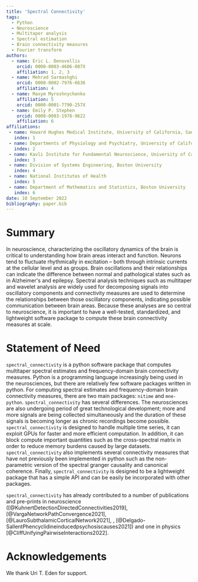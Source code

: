 ```yaml
---
title: 'Spectral Connectivity'
tags:
  - Python
  - Neuroscience
  - Multitaper analysis
  - Spectral estimation
  - Brain connectivity measures
  - Fourier transform
authors:
  - name: Eric L. Denovellis
    orcid: 0000-0003-4606-087X
    affiliation: 1, 2, 3
  - name: Mehrad Sarmashghi
    orcid: 0000-0002-7976-6636
    affiliation: 4
  - name: Maxym Myroshnychenko
    affiliation: 5
    orcid: 0000-0001-7790-257X
  - name: Emily P. Stephen
    orcid: 0000-0003-1978-9622
    affiliation: 6
affiliations:
 - name: Howard Hughes Medical Institute, University of California, San Francisco, San Francisco, California
   index: 1
 - name: Departments of Physiology and Psychiatry, University of California, San Francisco, San Francisco, California
   index: 2
 - name: Kavli Institute for Fundamental Neuroscience, University of California, San Francisco, San Francisco, California
   index: 3
 - name: Division of Systems Engineering, Boston University
   index: 4
 - name: National Institutes of Health
   index: 5
 - name: Department of Mathematics and Statistics, Boston University
   index: 6
date: 10 September 2022
bibliography: paper.bib
---
```


# Summary

In neuroscience, characterizing the oscillatory dynamics of the brain is critical to understanding how brain areas interact and function. Neurons tend to fluctuate rhythmically in excitation – both through intrinsic currents at the cellular level and as groups. Brain oscillations and their relationships can indicate the difference between normal and pathological states such as in Alzheimer's and epilepsy. Spectral analysis techniques such as multitaper and wavelet analysis are widely used for decomposing signals into oscillatory components and connectivity measures are used to determine the relationships between those oscillatory components, indicating possible communication between brain areas. Because these analyses are so central to neuroscience, it is important to have a well-tested, standardized, and lightweight software package to compute these brain connectivity measures at scale.


# Statement of Need

`spectral_connectivity` is a python software package that computes multitaper spectral estimates and frequency-domain brain connectivity measures. Python is a programming language increasingly being used in the neurosciences, but there are relatively few software packages written in python. For computing spectral estimates and frequency-domain brain connectivity measures, there are two main packages: `nitime` and `mne-python`. `spectral_connectivity` has several differences. The neurosciences are also undergoing period of great technological development; more and more signals are being collected simultaneously and the duration of these signals is becoming longer as chronic recordings become possible. `spectral_connectivity` is designed to handle multiple time series, it can exploit GPUs for faster and more efficient computation. In addition, it can block compute important quantities such as the cross-spectral matrix in order to reduce memory burdens caused by large datasets. `spectral_connectivity` also implements several connectivity measures that have not previously been implemented in python such as the non-parametric version of the spectral granger causality and canonical coherence. Finally, `spectral_connectivity` is designed to be a lightweight package that has a simple API and can be easily be incorporated with other packages.

`spectral_connectivity` has already contributed to a number of publications and pre-prints in neuroscience ([@KuhnertDetectionDirectedConnectivities2019], [@VargaNetworkPathConvergence2021], [@LauroSubthalamicCorticalNetwork2021],
  , [@Delgado-SallentPhencyclidineinducedpsychosiscauses2021]) and one in physics [@CliffUnifyingPairwiseInteractions2022].

# Acknowledgements
We thank Uri T. Eden for support.
